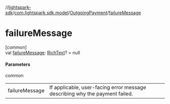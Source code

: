 //[lightspark-sdk](../../../index.md)/[com.lightspark.sdk.model](../index.md)/[OutgoingPayment](index.md)/[failureMessage](failure-message.md)

# failureMessage

[common]\
val [failureMessage](failure-message.md): [RichText](../-rich-text/index.md)? = null

#### Parameters

common

| | |
|---|---|
| failureMessage | If applicable, user-facing error message describing why the payment failed. |
